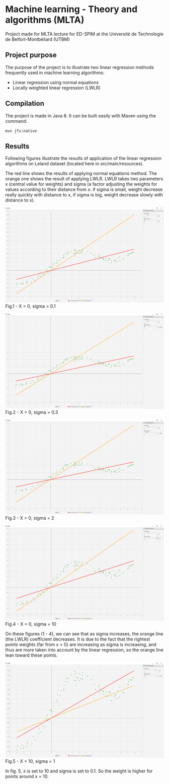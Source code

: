 # Machine learning - Theory and algorithms (MLTA)

Project made for MLTA lecture for ED-SPIM at the Université de Technologie de Belfort-Montbéliard (UTBM)

## Project purpose

The purpose of the project is to illustrate two linear regression methods frequently used in machine learning algorithms:
* Linear regression using normal equations
* Locally weighted linear regression (LWLR)

## Compilation

The project is made in Java 8. It can be built easily with Maven using the command:

```
mvn jfx:native
```

## Results

Following figures illustrate the results of application of the linear regression algorithms on Leland dataset
(located here in src/main/resources).

The red line shows the results of applying normal equations method. The orange one shows the result of applying LWLR.
LWLR takes two parameters x (central value for weights) and sigma (a factor adjusting the weights for values according
to their distance from x: if sigma is small, weight decrease really quickly with distance to x, if sigma is big,
weight decrease slowly with distance to x).

![Fig.1 - X = 0, sigma = 0.1](images/x0-sigma0_1.png)
Fig.1 - X = 0, sigma = 0.1

![Fig.2 - X = 0, sigma = 0.3](images/x0-sigma0_3.png)
Fig.2 - X = 0, sigma = 0.3

![Fig.3 - X = 0, sigma = 2](images/x0-sigma2.png)
Fig.3 - X = 0, sigma = 2

![Fig.4 - X = 0, sigma = 10](images/x0-sigma10.png)
Fig.4 - X = 0, sigma = 10

On these figures (1 - 4), we can see that as sigma increases, the orange line (the LWLR) coefficient decreases. It is due to the
fact that the rightest points weights (far from x = 0) are increasing as sigma is increasing, and thus are more taken
into account by the linear regression, so the orange line lean toward these points.

![Fig.5 - X = 10, sigma = 1](images/x10-sigma1.png)
Fig.5 - X = 10, sigma = 1

In fig. 5, x is set to 10 and sigma is set to 0.1. So the weight is higher for points around x = 10.